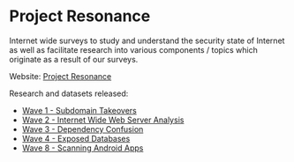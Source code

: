 # Project Resonance

Internet wide surveys to study and understand the security state of Internet as well as facilitate research into various components / topics which originate as a result of our surveys.

Website: [Project Resonance](https://project-resonance.com)

Research and datasets released:
- [Wave 1 - Subdomain Takeovers](Wave%201%20-%20Subdomain%20Takeovers/README.md)
- [Wave 2 - Internet Wide Web Server Analysis](Wave%202%20-%20Internet%20Wide%20Web%20Server%20Analysis/README.md)
- [Wave 3 - Dependency Confusion](Wave%203%20-%20Dependency%20Confusion/README.md)
- [Wave 4 - Exposed Databases](Wave%204%20-%20Exposed%20Databases/README.md)
- [Wave 8 - Scanning Android Apps](Wave%208%20-%20Scanning%20Android%20Apps/README.md)